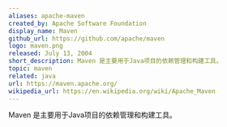 ```yaml
---
aliases: apache-maven
created_by: Apache Software Foundation
display_name: Maven
github_url: https://github.com/apache/maven
logo: maven.png
released: July 13, 2004
short_description: Maven 是主要用于Java项目的依赖管理和构建工具。
topic: maven
related: java
url: https://maven.apache.org/
wikipedia_url: https://en.wikipedia.org/wiki/Apache_Maven
---
```

Maven 是主要用于Java项目的依赖管理和构建工具。